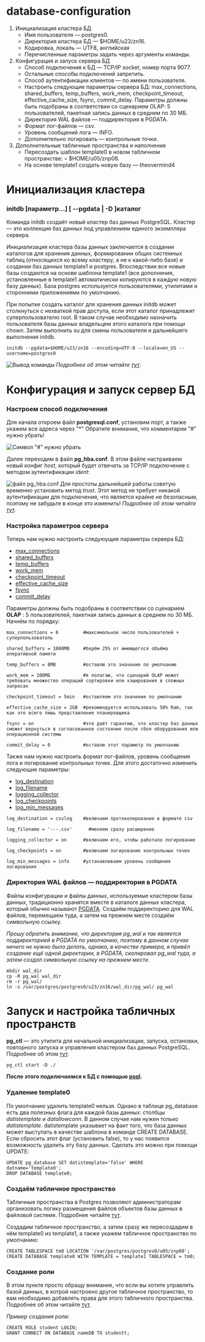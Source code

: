 # database-configuration
1. Инициализация кластера БД
     - Имя пользователя — postgres0.
     - Директория кластера БД — $HOME/u23/zn16.
     - Кодировка, локаль — UTF8, английская
     - Перечисленные параметры задать через аргументы команды.
2. Конфигурация и запуск сервера БД
     - Способ подключения к БД — TCP/IP socket, номер порта 9077.
     - Остальные способы подключений запретить.
     - Способ аутентификации клиентов — по имени пользователя.
     - Настроить следующие параметры сервера БД: max_connections,
shared_buffers, temp_buffers, work_mem, checkpoint_timeout,
effective_cache_size, fsync, commit_delay. Параметры должны быть
подобраны в соответствии со сценарием OLAP: 5 пользователей, пакетная
запись данных в среднем по 30 МБ.
     - Директория WAL файлов — поддиректория в PGDATA.
     - Формат лог-файлов — csv.
     - Уровень сообщений лога — INFO.
     - Дополнительно логировать — контрольные точки.
3. Дополнительные табличные пространства и наполнение
     - Пересоздать шаблон template0 в новом табличном пространстве:
         ◦ $HOME/u05/znp08.
     - На основе template1 создать новую базу — theovermind4

# Инициализация кластера
### initdb [параметр...] [ --pgdata | -D ]каталог
Команда initdb создаёт новый кластер баз данных PostgreSQL. Кластер — это коллекция баз данных под управлением единого экземпляра сервера.

Инициализация кластера базы данных заключается в создании каталогов для хранения данных, формировании общих системных таблиц (относящихся ко всему кластеру, а не к какой-либо базе) и создании баз данных template1 и postgres. Впоследствии все новые базы создаются на основе шаблона template1 (все дополнения, установленные в template1 автоматически копируются в каждую новую базу данных). База postgres используется пользователями, утилитами и сторонними приложениями по умолчанию.

При попытке создать каталог для хранения данных initdb может столкнуться с нехваткой прав доступа, если этот каталог принадлежит суперпользователю root. В таком случае необходимо назначить пользователя базы данных владельцем этого каталога при помощи chown. Затем выполнить su для смены пользователя и дальнейшего выполнения initdb.

`initdb --pgdata=$HOME/u23/zn16 --encoding=UTF-8 --locale=en_US --username=postgres0`

![Вывод команды](/images/picture-1.png)
*Подробнее об этом читайте [тут](https://postgrespro.ru/docs/postgresql/9.6/app-initdb#:~:text=initdb%20%D0%B8%D0%BD%D0%B8%D1%86%D0%B8%D0%B0%D0%BB%D0%B8%D0%B7%D0%B8%D1%80%D1%83%D0%B5%D1%82%20%D0%BB%D0%BE%D0%BA%D0%B0%D0%BB%D0%B8%20%D0%B8%20%D0%BA%D0%BE%D0%B4%D0%B8%D1%80%D0%BE%D0%B2%D0%BA%D0%B8,%D0%BF%D1%80%D0%B8%20%D1%81%D0%BE%D0%B7%D0%B4%D0%B0%D0%BD%D0%B8%D0%B8%20%D0%BD%D0%BE%D0%B2%D0%BE%D0%B9%20%D0%B1%D0%B0%D0%B7%D1%8B%20%D0%B4%D0%B0%D0%BD%D0%BD%D1%8B%D1%85.)*.

# Конфигурация и запуск сервер БД
### Настроем способ подключения
Для начала откроем файл **postgresql.conf**, установим порт, а также укажем все адреса через "*"
Обратите внимание, что комментарии "#" нужно убрать!

![Символ "#" нужно убрать](/images/picture-2.png "DELETE '#'")

Далее переходим в файл **pg_hba.conf**. В этом файле настраиваем новый конфиг *host*, который будет отвечать за TCP/IP подключение с методом аутентификации *ident*:

![файл pg_hba.conf](/images/picture-3.png)
Для простоты дальнейшей работы советую временно установить метод *trust*. Этот метод не требует никакой аутентификации для подключения, что является крайне не безопасным, поэтому не забудьте в конце это изменить!
*Подробнее об этом читайте [тут](https://postgrespro.ru/docs/postgresql/9.6/auth-pg-hba-conf).*

### Настройка параметров сервера
Теперь нам нужно настроить следуюущие параметры сервера БД:
  - [max_connections](https://postgrespro.ru/docs/postgresql/9.6/runtime-config-connection#guc-max-connections)
  - [shared_buffers](https://postgrespro.ru/docs/postgresql/9.6/runtime-config-resource#guc-shared-buffers)
  - [temp_buffers](https://postgrespro.ru/docs/postgresql/9.6/runtime-config-resource#guc-temp-buffers)
  - [work_mem](https://postgrespro.ru/docs/postgresql/9.6/runtime-config-resource#guc-work-mem)
  - [checkpoint_timeout](https://postgrespro.ru/docs/postgrespro/9.5/runtime-config-wal#guc-checkpoint-timeout)
  - [effective_cache_size](https://postgrespro.ru/docs/postgresql/9.6/runtime-config-query#guc-effective-cache-size)
  - [fsync](https://postgrespro.ru/docs/postgrespro/9.5/runtime-config-wal#guc-fsync)
  - [commit_delay](https://postgrespro.ru/docs/postgrespro/9.5/runtime-config-wal#guc-commit-delay)

Параметры должны быть подобраны в соответствии со сценарием **OLAP** : 5 пользователей, пакетная запись данных в среднем по 30 МБ. Начнём по порядку:
```
max_connections = 6         #максимальное число пользователей + суперпользователь

shared_buffers = 1000MB     #берём 25% от имеющегося объёма оперативной памяти

temp_buffers = 8MB          #оставлю это значение по умолчанию

work_mem = 200МБ            #я полагаю, что сценарий OLAP может требовать множество операций сортировки или хэширования в сложных запросах

checkpoint_timeout = 5min   #оставляем это значение по умолчанию

effective_cache_size = 2GB  #рекомендуется использовать 50% Ram, так как это всего лишь представление планировщика

fsync = on                  #это даёт гарантию, что кластер баз данных сможет вернуться в согласованное состояние после сбоя оборудования или операционной системы

commit_delay = 0            #оставлю этот параметр по умолчанию
```
Также нам нужно настроить формат лог-файлов, уровень сообщения лога и логирование контрольных точек. Для этого достаточно изменить следующие параметры:
- [log_destination](https://postgrespro.ru/docs/postgresql/9.6/runtime-config-logging#guc-log-destination)
- [log_filename](https://postgrespro.ru/docs/postgresql/9.6/runtime-config-logging#guc-log-filename)
- [logging_collector](https://postgrespro.ru/docs/postgresql/9.6/runtime-config-logging#guc-logging-collector)
- [log_checkpoints](https://postgrespro.ru/docs/postgresql/9.6/runtime-config-logging#guc-logging-collector)
- [log_min_messages](https://postgrespro.ru/docs/postgresql/9.6/runtime-config-logging#guc-log-min-messages)

```
log_destination = csvlog    #включаем протоколирование в формате csv

log_filename = '---.csv'      #меняем сразу расширение

logging_collector = on      #включаем его, чтобы работало логирование

log_checkpoints = on        #включаем логирование контрольных точек

log_min_messages = info     #устанавливаем уровень сообщения логирования
```

### Директория WAL файлов — поддиректория в PGDATA
Файлы конфигурации и файлы данных, используемые кластером базы данных, традиционно хранятся вместе в каталоге данных кластера, который обычно называют [PGDATA](https://postgrespro.ru/docs/postgresql/9.6/storage-file-layout).
Создаём поддиректорию для WAL файлов, перемещаем туда, а затем на прежнем месте создаём символьную ссылку.

*Прошу обратить внимание, что директория pg_wal и так является поддиректорией в PGDATA по умолчанию, поэтому в данном случае ничего не нужно было делать, однако, в качестве примера, я привёл создание ещё одной директории, в PGDATA, скопировал pg_wal туда, а затем создал символьную ссылку на прежнем месте.*
```
mkdir wal_dir
cp -R pg_wal wal_dir
rm -r pg_wal/
ln -s /var/postgres/postgres0/u23/zn16/wal_dir/pg_wal/ pg_wal
```
# Запуск и настройка табличных пространств
**pg_ctl** — это утилита для начальной инициализации, запуска, остановки, повторного запуска и управления кластером баз данных PostgreSQL. Подробнее об этом [тут](https://postgrespro.ru/docs/postgresql/9.6/app-pg-ctl).

`pg_ctl start -D ./`

**После этого подключаемся к БД с помощью [psql](https://postgrespro.ru/docs/postgresql/9.6/app-psql).**

### Удаление template0
По умолчанию удалить template0 нельзя. Однако в таблице pg_database есть два полезных флага для каждой базы данных: столбцы *datistemplate* и *datallowconn*. В данном случае нам нужен только *datistemplate*. datistemplate указывает на факт того, что база данных может выступать в качестве шаблона в команде CREATE DATABASE. Если сбросить этот флаг (установить false), то у нас появится возможность удалить эту базу данных. Сделать это можно при помощи UPDATE:
```
UPDATE pg_database SET datistemplate='false' WHERE datname='template0';
DROP DATABASE template0;
```
### Создаём табличное пространство
Табличные пространства в Postgres позволяют администраторам организовать логику размещения файлов объектов базы данных в файловой системе. Подробнее читайте [тут](https://postgrespro.ru/docs/postgrespro/9.5/manage-ag-tablespaces).

Создадим табличное пространство, а затем сразу же пересоздадим в нём template0 из template1, а также укажем табличное пространство по умолчанию:
```
CREATE TABLESPACE tm0 LOCATION '/var/postgres/postgres0/u05/znp08';
CREATE DATABASE template0 WITH TEMPLATE = template1 TABLESPACE = tm0;
```

### Создание роли
В этом пункте просто обращу внимание, что если вы хотите управлять базой данных, в котрой настроено другое табличное пространство, то вам необходимо добавлять права для этого табличного пространства. Подробнее об этом читайте [тут](https://postgrespro.ru/docs/postgresql/9.5/sql-grant).

*Пример создания роли:*
```
CREATE ROLE student LOGIN;
GRANT CONNECT ON DATABASE nameDB TO studentt;
```
